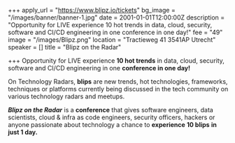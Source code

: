 +++
apply_url = "https://www.blipz.io/tickets"
bg_image = "/images/banner/banner-1.jpg"
date = 2001-01-01T12:00:00Z
description = "Opportunity for LIVE experience 10 hot trends in data, cloud, security, software and CI/CD engineering in one conference in one day!"
fee = "49"
image = "/images/Blipz.png"
location = "Tractieweg 41 3541AP Utrecht"
speaker = []
title = "Blipz on the Radar"

+++
Opportunity for LIVE experience **10 hot trends** in data, cloud, security, software and CI/CD engineering in one **conference in one day!**

On Technology Radars, **blips** are new trends, hot technologies, frameworks, techniques or platforms currently being discussed in the tech community on various technology radars and meetups.  
  
**_Blipz on the Radar_** is a **conference** that gives software engineers, data scientists, cloud & infra as code engineers, security officers, hackers or anyone passionate about technology a chance to **experience** **10 blips** **in just 1 day.**